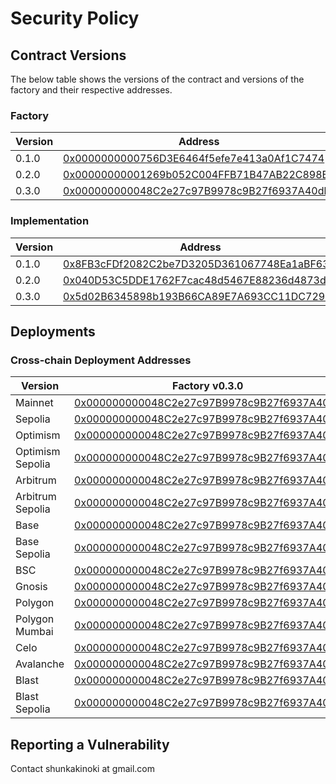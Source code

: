 # Security Policy

## Contract Versions

The below table shows the versions of the contract and versions of the factory and their respective addresses.

### Factory

| Version | Address                                                                                                                    |
| ------- | -------------------------------------------------------------------------------------------------------------------------- |
| 0.1.0   | [0x0000000000756D3E6464f5efe7e413a0Af1C7474](https://contractscan.xyz/contract/0x0000000000756D3E6464f5efe7e413a0Af1C7474) |
| 0.2.0   | [0x00000000001269b052C004FFB71B47AB22C898B0](https://contractscan.xyz/contract/0x00000000001269b052C004FFB71B47AB22C898B0) |
| 0.3.0   | [0x000000000048C2e27c97B9978c9B27f6937A40db](https://contractscan.xyz/contract/0x000000000048C2e27c97B9978c9B27f6937A40db) |

### Implementation

| Version | Address                                                                                                                    |
| ------- | -------------------------------------------------------------------------------------------------------------------------- |
| 0.1.0   | [0x8FB3cFDf2082C2be7D3205D361067748Ea1aBF63](https://contractscan.xyz/contract/0x8FB3cFDf2082C2be7D3205D361067748Ea1aBF63) |
| 0.2.0   | [0x040D53C5DDE1762F7cac48d5467E88236d4873d7](https://contractscan.xyz/contract/0x040D53C5DDE1762F7cac48d5467E88236d4873d7) |
| 0.3.0   | [0x5d02B6345898b193B66CA89E7A693CC11DC72954](https://contractscan.xyz/contract/0x5d02B6345898b193B66CA89E7A693CC11DC72954) |

## Deployments

### Cross-chain Deployment Addresses

| Version          | Factory v0.3.0                                                                                                                         | Factory v0.2.0                                                                                                                         | Factory v0.1.0                                                                                                                         |
| ---------------- | -------------------------------------------------------------------------------------------------------------------------------------- | -------------------------------------------------------------------------------------------------------------------------------------- | -------------------------------------------------------------------------------------------------------------------------------------- |
| Mainnet          | [0x000000000048C2e27c97B9978c9B27f6937A40db](https://etherscan.io/address/0x000000000048C2e27c97B9978c9B27f6937A40db)                  | [0x00000000001269b052C004FFB71B47AB22C898B0](https://etherscan.io/address/0x00000000001269b052C004FFB71B47AB22C898B0)                  | [0x0000000000756D3E6464f5efe7e413a0Af1C7474](https://etherscan.io/address/0x0000000000756D3E6464f5efe7e413a0Af1C7474)                  |
| Sepolia          | [0x000000000048C2e27c97B9978c9B27f6937A40db](https://sepolia.etherscan.io/address/0x000000000048C2e27c97B9978c9B27f6937A40db)          | [0x00000000001269b052C004FFB71B47AB22C898B0](https://sepolia.etherscan.io/address/0x00000000001269b052C004FFB71B47AB22C898B0)          | [0x0000000000756D3E6464f5efe7e413a0Af1C7474](https://sepolia.etherscan.io/address/0x0000000000756D3E6464f5efe7e413a0Af1C7474)          |
| Optimism         | [0x000000000048C2e27c97B9978c9B27f6937A40db](https://optimistic.etherscan.io/address/0x000000000048C2e27c97B9978c9B27f6937A40db)       | [0x00000000001269b052C004FFB71B47AB22C898B0](https://optimistic.etherscan.io/address/0x00000000001269b052C004FFB71B47AB22C898B0)       | [0x0000000000756D3E6464f5efe7e413a0Af1C7474](https://optimistic.etherscan.io/address/0x0000000000756D3E6464f5efe7e413a0Af1C7474)       |
| Optimism Sepolia | [0x000000000048C2e27c97B9978c9B27f6937A40db](https://sepolia-optimism.etherscan.io/address/0x000000000048C2e27c97B9978c9B27f6937A40db) | [0x00000000001269b052C004FFB71B47AB22C898B0](https://sepolia-optimism.etherscan.io/address/0x00000000001269b052C004FFB71B47AB22C898B0) | [0x0000000000756D3E6464f5efe7e413a0Af1C7474](https://sepolia-optimism.etherscan.io/address/0x0000000000756D3E6464f5efe7e413a0Af1C7474) |
| Arbitrum         | [0x000000000048C2e27c97B9978c9B27f6937A40db](https://arbiscan.io/address/0x000000000048C2e27c97B9978c9B27f6937A40db)                   | [0x00000000001269b052C004FFB71B47AB22C898B0](https://arbiscan.io/address/0x00000000001269b052C004FFB71B47AB22C898B0)                   | [0x0000000000756D3E6464f5efe7e413a0Af1C7474](https://arbiscan.io/address/0x0000000000756D3E6464f5efe7e413a0Af1C7474)                   |
| Arbitrum Sepolia | [0x000000000048C2e27c97B9978c9B27f6937A40db](https://sepolia.arbiscan.io/address/0x000000000048C2e27c97B9978c9B27f6937A40db)           | [0x00000000001269b052C004FFB71B47AB22C898B0](https://sepolia.arbiscan.io/address/0x00000000001269b052C004FFB71B47AB22C898B0)           | [0x0000000000756D3E6464f5efe7e413a0Af1C7474](https://sepolia.arbiscan.io/address/0x0000000000756D3E6464f5efe7e413a0Af1C7474)           |
| Base             | [0x000000000048C2e27c97B9978c9B27f6937A40db](https://basescan.io/address/0x000000000048C2e27c97B9978c9B27f6937A40db)                   | [0x00000000001269b052C004FFB71B47AB22C898B0](https://basescan.org/address/0x00000000001269b052C004FFB71B47AB22C898B0)                  | [0x0000000000756D3E6464f5efe7e413a0Af1C7474](https://basescan.org/address/0x0000000000756D3E6464f5efe7e413a0Af1C7474)                  |
| Base Sepolia     | [0x000000000048C2e27c97B9978c9B27f6937A40db](https://sepolia.basescan.org/address/0x000000000048C2e27c97B9978c9B27f6937A40db)          | [0x00000000001269b052C004FFB71B47AB22C898B0](https://sepolia.basescan.org/address/0x00000000001269b052C004FFB71B47AB22C898B0)          | [0x0000000000756D3E6464f5efe7e413a0Af1C7474](https://sepolia.basescan.org/address/0x0000000000756D3E6464f5efe7e413a0Af1C7474)          |
| BSC              | [0x000000000048C2e27c97B9978c9B27f6937A40db](https://bscscan.com/address/0x000000000048C2e27c97B9978c9B27f6937A40db)                   | [0x00000000001269b052C004FFB71B47AB22C898B0](https://bscscan.com/address/0x00000000001269b052C004FFB71B47AB22C898B0)                   | [0x0000000000756D3E6464f5efe7e413a0Af1C7474](https://bscscan.com/address/0x0000000000756D3E6464f5efe7e413a0Af1C7474)                   |
| Gnosis           | [0x000000000048C2e27c97B9978c9B27f6937A40db](https://gnosisscan.io/address/0x000000000048C2e27c97B9978c9B27f6937A40db)                 | [0x00000000001269b052C004FFB71B47AB22C898B0](https://gnosisscan.io/address/0x00000000001269b052C004FFB71B47AB22C898B0)                 | [0x0000000000756D3E6464f5efe7e413a0Af1C7474](https://gnosisscan.io/address/0x0000000000756D3E6464f5efe7e413a0Af1C7474)                 |
| Polygon          | [0x000000000048C2e27c97B9978c9B27f6937A40db](https://polygonscan.com/address/0x000000000048C2e27c97B9978c9B27f6937A40db)               | [0x00000000001269b052C004FFB71B47AB22C898B0](https://polygonscan.com/address/0x00000000001269b052C004FFB71B47AB22C898B0)               | [0x0000000000756D3E6464f5efe7e413a0Af1C7474](https://polygonscan.com/address/0x0000000000756D3E6464f5efe7e413a0Af1C7474)               |
| Polygon Mumbai   | [0x000000000048C2e27c97B9978c9B27f6937A40db](https://mumbai.polygonscan.com/address/0x000000000048C2e27c97B9978c9B27f6937A40db)        | [0x00000000001269b052C004FFB71B47AB22C898B0](https://mumbai.polygonscan.com/address/0x00000000001269b052C004FFB71B47AB22C898B0)        | [0x0000000000756D3E6464f5efe7e413a0Af1C7474](https://mumbai.polygonscan.com/address/0x0000000000756D3E6464f5efe7e413a0Af1C7474)        |
| Celo             | [0x000000000048C2e27c97B9978c9B27f6937A40db](https://celoscan.io/address/0x000000000048C2e27c97B9978c9B27f6937A40db)                   | [0x00000000001269b052C004FFB71B47AB22C898B0](https://celoscan.io/address/0x00000000001269b052C004FFB71B47AB22C898B0)                   | [0x0000000000756D3E6464f5efe7e413a0Af1C7474](https://celoscan.io/address/0x0000000000756D3E6464f5efe7e413a0Af1C7474)                   |
| Avalanche        | [0x000000000048C2e27c97B9978c9B27f6937A40db](https://snowscan.xyz/address/0x000000000048C2e27c97B9978c9B27f6937A40db)                  | [0x00000000001269b052C004FFB71B47AB22C898B0](https://snowscan.xyz/address/0x00000000001269b052C004FFB71B47AB22C898B0)                  | [0x0000000000756D3E6464f5efe7e413a0Af1C7474](https://snowscan.xyz/address/0x0000000000756D3E6464f5efe7e413a0Af1C7474)                  |
| Blast            | [0x000000000048C2e27c97B9978c9B27f6937A40db](https://blastscan.io/address/0x000000000048C2e27c97B9978c9B27f6937A40db)                  | [0x00000000001269b052C004FFB71B47AB22C898B0](https://blastscan.io/address/0x00000000001269b052C004FFB71B47AB22C898B0)                  | [0x0000000000756D3E6464f5efe7e413a0Af1C7474](https://blastscan.io/address/0x0000000000756D3E6464f5efe7e413a0Af1C7474)                  |
| Blast Sepolia    | [0x000000000048C2e27c97B9978c9B27f6937A40db](https://sepolia.blastscan.io/address/0x000000000048C2e27c97B9978c9B27f6937A40db)          | [0x00000000001269b052C004FFB71B47AB22C898B0](https://sepolia.blastscan.io/address/0x00000000001269b052C004FFB71B47AB22C898B0)          | [0x0000000000756D3E6464f5efe7e413a0Af1C7474](https://sepolia.blastscan.io/address/0x0000000000756D3E6464f5efe7e413a0Af1C7474)          |

## Reporting a Vulnerability

Contact shunkakinoki at gmail.com
